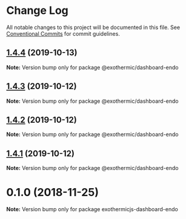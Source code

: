 # Change Log

All notable changes to this project will be documented in this file.
See [Conventional Commits](https://conventionalcommits.org) for commit guidelines.

## [1.4.4](https://github.com/suhay/exothermicjs/tree/master/packages/endothermicjs-dashboard-endo/compare/v1.4.3...v1.4.4) (2019-10-13)

**Note:** Version bump only for package @exothermic/dashboard-endo





## [1.4.3](https://github.com/suhay/exothermicjs/tree/master/packages/endothermicjs-dashboard-endo/compare/v1.4.1...v1.4.3) (2019-10-12)

**Note:** Version bump only for package @exothermic/dashboard-endo





## [1.4.2](https://github.com/suhay/exothermicjs/tree/master/packages/endothermicjs-dashboard-endo/compare/v1.4.1...v1.4.2) (2019-10-12)

**Note:** Version bump only for package @exothermic/dashboard-endo





## [1.4.1](https://github.com/suhay/exothermicjs/tree/master/packages/endothermicjs-dashboard-endo/compare/v1.4.0...v1.4.1) (2019-10-12)

**Note:** Version bump only for package @exothermic/dashboard-endo





# 0.1.0 (2018-11-25)

**Note:** Version bump only for package exothermicjs-dashboard-endo
